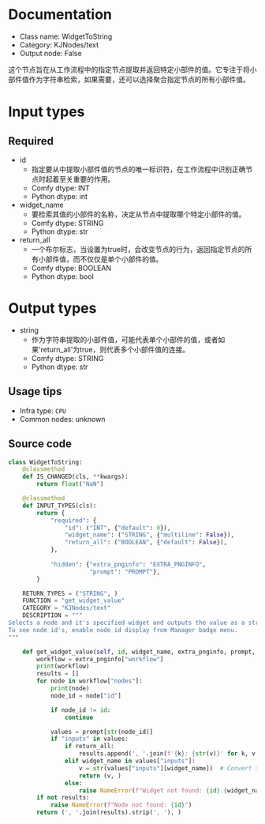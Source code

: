 
# Documentation
- Class name: WidgetToString
- Category: KJNodes/text
- Output node: False

这个节点旨在从工作流程中的指定节点提取并返回特定小部件的值。它专注于将小部件值作为字符串检索，如果需要，还可以选择聚合指定节点的所有小部件值。

# Input types
## Required
- id
    - 指定要从中提取小部件值的节点的唯一标识符，在工作流程中识别正确节点时起着至关重要的作用。
    - Comfy dtype: INT
    - Python dtype: int
- widget_name
    - 要检索其值的小部件的名称，决定从节点中提取哪个特定小部件的值。
    - Comfy dtype: STRING
    - Python dtype: str
- return_all
    - 一个布尔标志，当设置为true时，会改变节点的行为，返回指定节点的所有小部件值，而不仅仅是单个小部件的值。
    - Comfy dtype: BOOLEAN
    - Python dtype: bool

# Output types
- string
    - 作为字符串提取的小部件值，可能代表单个小部件的值，或者如果'return_all'为true，则代表多个小部件值的连接。
    - Comfy dtype: STRING
    - Python dtype: str


## Usage tips
- Infra type: `CPU`
- Common nodes: unknown


## Source code
```python
class WidgetToString:
    @classmethod
    def IS_CHANGED(cls, **kwargs):
        return float("NaN")

    @classmethod
    def INPUT_TYPES(cls):
        return {
            "required": {
                "id": ("INT", {"default": 0}),
                "widget_name": ("STRING", {"multiline": False}),
                "return_all": ("BOOLEAN", {"default": False}),
            },
            
            "hidden": {"extra_pnginfo": "EXTRA_PNGINFO",
                       "prompt": "PROMPT"},
        }

    RETURN_TYPES = ("STRING", )
    FUNCTION = "get_widget_value"
    CATEGORY = "KJNodes/text"
    DESCRIPTION = """
Selects a node and it's specified widget and outputs the value as a string.  
To see node id's, enable node id display from Manager badge menu.
"""

    def get_widget_value(self, id, widget_name, extra_pnginfo, prompt, return_all=False):
        workflow = extra_pnginfo["workflow"]
        print(workflow)
        results = []
        for node in workflow["nodes"]:
            print(node)
            node_id = node["id"]

            if node_id != id:
                continue

            values = prompt[str(node_id)]
            if "inputs" in values:
                if return_all:
                    results.append(', '.join(f'{k}: {str(v)}' for k, v in values["inputs"].items()))
                elif widget_name in values["inputs"]:
                    v = str(values["inputs"][widget_name])  # Convert to string here
                    return (v, )
                else:
                    raise NameError(f"Widget not found: {id}.{widget_name}")
        if not results:
            raise NameError(f"Node not found: {id}")
        return (', '.join(results).strip(', '), )

```
